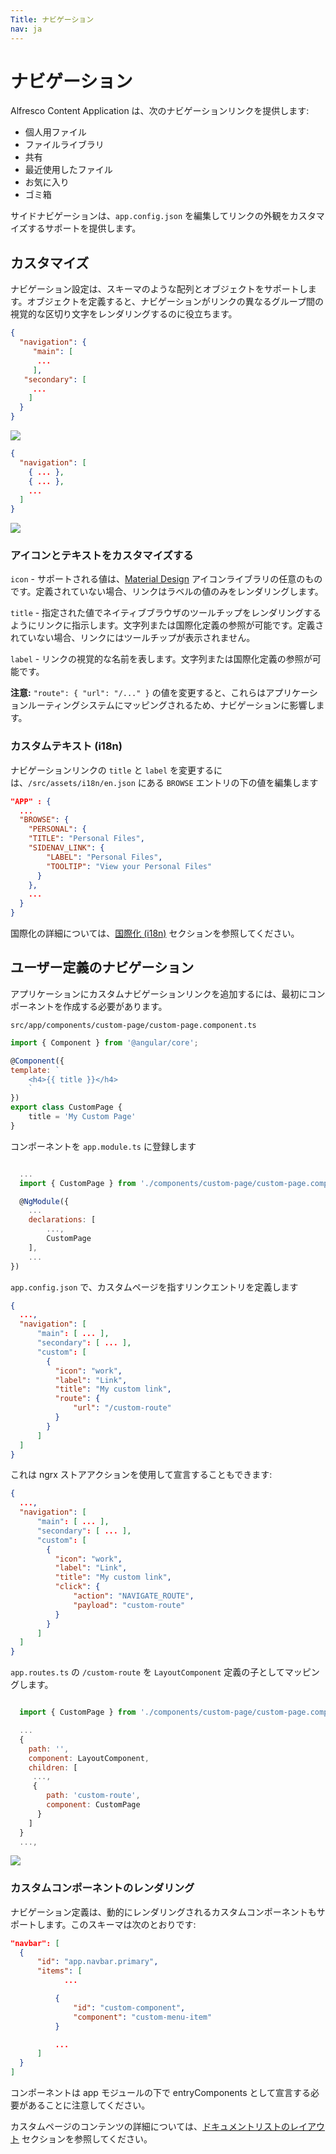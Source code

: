 ```yaml
---
Title: ナビゲーション
nav: ja
---
```


# ナビゲーション

 Alfresco Content Application は、次のナビゲーションリンクを提供します:

- 個人用ファイル
- ファイルライブラリ
- 共有
- 最近使用したファイル
- お気に入り
- ゴミ箱

サイドナビゲーションは、`app.config.json` を編集してリンクの外観をカスタマイズするサポートを提供します。

## カスタマイズ

ナビゲーション設定は、スキーマのような配列とオブジェクトをサポートします。オブジェクトを定義すると、ナビゲーションがリンクの異なるグループ間の視覚的な区切り文字をレンダリングするのに役立ちます。

```json
{
  "navigation": {
     "main": [
      ...
     ],
   "secondary": [
     ...
    ]
  }
}
```

![](../images/navigation-01.png)

```json
{
  "navigation": [
    { ... },
    { ... },
    ...
  ]
}
```

![](../images/navigation-02.png)

### アイコンとテキストをカスタマイズする

`icon` -  サポートされる値は、[Material Design](https://material.io/icons) アイコンライブラリの任意のものです。定義されていない場合、リンクはラベルの値のみをレンダリングします。

`title` - 指定された値でネイティブブラウザのツールチップをレンダリングするようにリンクに指示します。文字列または国際化定義の参照が可能です。定義されていない場合、リンクにはツールチップが表示されません。

`label` - リンクの視覚的な名前を表します。文字列または国際化定義の参照が可能です。

**注意:** ` "route": { "url": "/..." } ` の値を変更すると、これらはアプリケーションルーティングシステムにマッピングされるため、ナビゲーションに影響します。

### カスタムテキスト (i18n)

ナビゲーションリンクの `title` と `label` を変更するには、`/src/assets/i18n/en.json` にある `BROWSE` エントリの下の値を編集します

```json
"APP" : {
  ...
  "BROWSE": {
    "PERSONAL": {
    "TITLE": "Personal Files",
    "SIDENAV_LINK": {
        "LABEL": "Personal Files",
        "TOOLTIP": "View your Personal Files"
      }
    },
    ...
  }
}
```

国際化の詳細については、[国際化 (i18n)](/ja/getting-started/internationalization) セクションを参照してください。

## ユーザー定義のナビゲーション

アプリケーションにカスタムナビゲーションリンクを追加するには、最初にコンポーネントを作成する必要があります。

`src/app/components/custom-page/custom-page.component.ts`

```js
import { Component } from '@angular/core';

@Component({
template: `
    <h4>{{ title }}</h4>
    `
})
export class CustomPage {
    title = 'My Custom Page'
}
```

コンポーネントを ```app.module.ts``` に登録します

```javascript

  ...
  import { CustomPage } from './components/custom-page/custom-page.component';

  @NgModule({
    ...
    declarations: [
        ...,
        CustomPage
    ],
    ...
})

```

`app.config.json` で、カスタムページを指すリンクエントリを定義します

```json
{
  ...,
  "navigation": [
      "main": [ ... ],
      "secondary": [ ... ],
      "custom": [
        {
          "icon": "work",
          "label": "Link",
          "title": "My custom link",
          "route": {
              "url": "/custom-route"
          }
        }
      ]
  ]
}

```

これは ngrx ストアアクションを使用して宣言することもできます:

```json
{
  ...,
  "navigation": [
      "main": [ ... ],
      "secondary": [ ... ],
      "custom": [
        {
          "icon": "work",
          "label": "Link",
          "title": "My custom link",
          "click": {
              "action": "NAVIGATE_ROUTE",
              "payload": "custom-route"
          }
        }
      ]
  ]
}

```

`app.routes.ts` の `/custom-route` を `LayoutComponent` 定義の子としてマッピングします。

```js

  import { CustomPage } from './components/custom-page/custom-page.component.ts';

  ...
  {
    path: '',
    component: LayoutComponent,
    children: [
     ...,
     {
        path: 'custom-route',
        component: CustomPage
      }
    ]
  }
  ...,

```

![](../images/navigation-03.png)

### カスタムコンポーネントのレンダリング

ナビゲーション定義は、動的にレンダリングされるカスタムコンポーネントもサポートします。このスキーマは次のとおりです:

```json
"navbar": [
  {
      "id": "app.navbar.primary",
      "items": [
            ...

          {
              "id": "custom-component",
              "component": "custom-menu-item"
          }

          ...
      ]
  }
]
```

コンポーネントは app モジュールの下で entryComponents として宣言する必要があることに注意してください。

カスタムページのコンテンツの詳細については、[ドキュメントリストのレイアウト](/ja/features/document-list-layout) セクションを参照してください。
